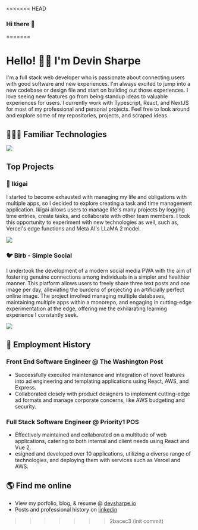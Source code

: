 <<<<<<< HEAD
### Hi there 👋

<!--
**devinsharpe/devinsharpe** is a ✨ _special_ ✨ repository because its `README.md` (this file) appears on your GitHub profile.

Here are some ideas to get you started:

- 🔭 I’m currently working on ...
- 🌱 I’m currently learning ...
- 👯 I’m looking to collaborate on ...
- 🤔 I’m looking for help with ...
- 💬 Ask me about ...
- 📫 How to reach me: ...
- 😄 Pronouns: ...
- ⚡ Fun fact: ...
-->
=======
# Hello! 👋🏽 I'm Devin Sharpe

I'm a full stack web developer who is passionate about connecting users with good software and new experiences. I'm always excited to jump into a new codebase or design file and start on building out those experiences. I love seeing new features go from being standup ideas to valuable experiences for users. I currently work with Typescript, React, and NextJS for most of my professional and personal projects. Feel free to look around and explore some of my repositories, projects, and scraped ideas.

## 👨🏽‍💻 Familiar Technologies

<p>
  <a href="https://skillicons.dev">
    <img src="https://skillicons.dev/icons?i=aws,babel,css,django,docker,firebase,git,github,haskell,html,js,jest,mongodb,nextjs,nodejs,nuxtjs,postgres,prisma,react,redux,sass,tailwind,ts,vercel,vue" />
  </a>
</p>

## Top Projects

### 🌸 Ikigai

I started to become exhausted with managing my life and obligations with multiple apps, so I decided to explore creating a task and time management application. Ikigai allows users to manage life's many projects by logging time entries, create tasks, and collaborate with other team members. I took this opportunity to experiment with new technologies as well, such as, Vercel's edge functions and Meta AI's LLaMA 2 model.

<p>
  <a href="https://skillicons.dev">
    <img src="https://skillicons.dev/icons?i=nextjs,react,tailwind,ts,vercel" />
  </a>
</p>

### 🐦 Birb - Simple Social

I undertook the development of a modern social media PWA with the aim of fostering genuine connections among individuals in a simpler and healthier manner. This platform allows users to freely share three text posts and one image per day, alleviating the burdens of projecting an artificially perfect online image. The project involved managing multiple databases, maintaining multiple apps within a monorepo, and engaging in cutting-edge experimentation at the edge, offering me the exhilarating learning experience I constantly seek.

<p>
  <a href="https://skillicons.dev">
    <img src="https://skillicons.dev/icons?i=nextjs,react,tailwind,ts,vercel,prisma,tensorflow" />
  </a>
</p>

## 💼 Employment History

### Front End Software Engineer @ The Washington Post

- Successfully executed maintenance and integration of novel features into ad engineering and templating applications using React, AWS, and Express.
- Collaborated closely with product designers to implement cutting-edge ad formats and manage corporate concerns, like AWS budgeting and security.

### Full Stack Software Engineer @ Priority1 POS

- Effectively maintained and collaborated on a multitude of web applications, catering to both internal and client needs using React and Vue 2.
- esigned and developed over 10 applications, utilizing a diverse range of technologies, and deploying them with services such as Vercel and AWS.

## 🌎 Find me online

- View my porfolio, blog, & resume @ [devsharpe.io](https://www.devsharpe.io)
- Posts and professional history on [linkedin](https://www.linkedin.com/in/devin-sharpe-8912b0191/)
>>>>>>> 2bacec3 (init commit)
